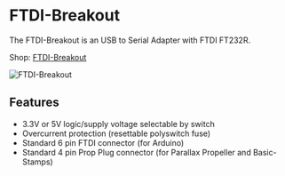 # FTDI-Breakout
The FTDI-Breakout is an USB to Serial Adapter with FTDI FT232R.

Shop: [FTDI-Breakout](http://www.watterott.com/en/FTDI-Breakout-Reloaded-V11)

![FTDI-Breakout](https://raw.github.com/watterott/FTDI-Breakout/master/img/ftdi-breakout.jpg)

## Features
* 3.3V or 5V logic/supply voltage selectable by switch
* Overcurrent protection (resettable polyswitch fuse)
* Standard 6 pin FTDI connector (for Arduino)
* Standard 4 pin Prop Plug connector (for Parallax Propeller and Basic-Stamps)
